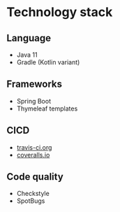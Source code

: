 # Technology stack
## Language
* Java 11
* Gradle (Kotlin variant)

## Frameworks
* Spring Boot
* Thymeleaf templates

## CICD
* [travis-ci.org](https://travis-ci.com/GreenT13/javadoc-web-application)
* [coveralls.io](https://coveralls.io/github/GreenT13/javadoc-web-application)

## Code quality
* Checkstyle
* SpotBugs
